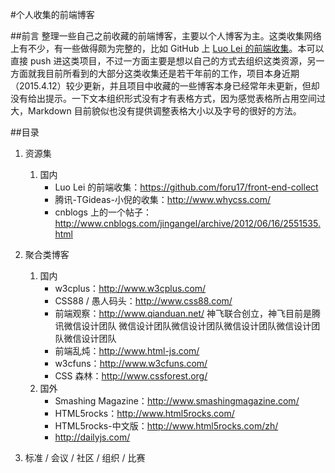 #个人收集的前端博客

##前言
整理一些自己之前收藏的前端博客，主要以个人博客为主。这类收集网络上有不少，有一些做得颇为完整的，比如 GitHub 上 [Luo Lei 的前端收集](https://github.com/foru17/front-end-collect)。本可以直接 push 进这类项目，不过一方面主要是想以自己的方式去组织这类资源，另一方面就我目前所看到的大部分这类收集还是若干年前的工作，项目本身近期（2015.4.12）较少更新，并且项目中收藏的一些博客本身已经常年未更新，但却没有给出提示。一下文本组织形式没有才有表格方式，因为感觉表格所占用空间过大，Markdown 目前貌似也没有提供调整表格大小以及字号的很好的方法。

##目录

1. 资源集
	1. 国内
		* Luo Lei 的前端收集：https://github.com/foru17/front-end-collect
		* 腾讯-TGideas-小倪的收集：http://www.whycss.com/
		* cnblogs 上的一个帖子：http://www.cnblogs.com/jingangel/archive/2012/06/16/2551535.html
2. 聚合类博客
	1. 国内 
		* w3cplus：http://www.w3cplus.com/    
		* CSS88 / 愚人码头：http://www.css88.com/ 
		* 前端观察：http://www.qianduan.net/ 神飞联合创立，神飞目前是腾讯微信设计团队  微信设计团队微信设计团队微信设计团队微信设计团队微信设计团队
		* 前端乱炖：http://www.html-js.com/
		* w3cfuns：http://www.w3cfuns.com/ 
		* CSS 森林：http://www.cssforest.org/
	2. 国外
		* Smashing Magazine：http://www.smashingmagazine.com/ 
		* HTML5rocks：http://www.html5rocks.com/
		* HTML5rocks-中文版：http://www.html5rocks.com/zh/
		* http://dailyjs.com/
  
3. 标准 / 会议 / 社区 / 组织 / 比赛




